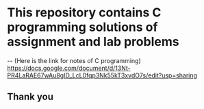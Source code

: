# This repository contains C programming solutions of assignment and lab problems 

-- (Here is the link for notes of C programming) https://docs.google.com/document/d/13Nt-PR4LaRAE67wAu8gID_LcL0fqp3Nk55kT3xvdO7s/edit?usp=sharing


## Thank you